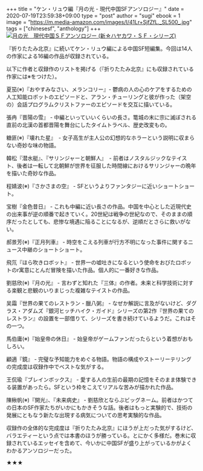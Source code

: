 +++
title = "ケン・リュウ編『月の光 - 現代中国SFアンソロジー』"
date = 2020-07-19T23:59:38+09:00
type = "post"
author = "sugi"
ebook = 1
image = ”https://m.media-amazon.com/images/I/41Lr+SjfZfL._SL500_.jpg"
tags = ["chinesesf", "anthology"]
+++
<a href="https://www.amazon.co.jp/dp/B085T3H7P8/?tag=chezsugi-22" target="_blank"><img src="https://m.media-amazon.com/images/I/41Lr+SjfZfL._SL500_.jpg" alt="月の光　現代中国ＳＦアンソロジー (新☆ハヤカワ・ＳＦ・シリーズ)" class="alignleft" /></a>

『折りたたみ北京』に続いてケン・リュウ編による中国SF短編集。今回は14人の作家による16編の作品が収録されている。

以下に作者と収録作のリストを掲げる（『折りたたみ北京』にも収録されている作家には※をつけた）。

夏笳(※)『おやすみなさい、メランコリー』- 鬱病の人の心のケアをするための人工知能ロボットのエピソードと、アラン・チューリングと彼が作った（架空の）会話プログラムクリストファーのエピソードを交互に描いている。

張冉『晋陽の雪』 - 中編といっていいくらいの長さ。篭城の末に宗に滅ぼされる直前の北漢の首都晋陽を舞台にしたタイムトラベル、歴史改変もの。

糖匪(※)『壊れた星』　- 女子高生が主人公の幻想的なホラーという説明に収まらない奇妙な味の物語。

韓松『潜水艇』、『サリンジャーと朝鮮人』　- 前者はノスタルジックなテイスト、後者は一転して北朝鮮が世界を征服した時間線におけるサリンジャーの晩年を描いた奇妙な作品。

程婧波(※)『さかさまの空』 - SFというよりファンタジーに近いショートショート。

宝樹『金色昔日』 - これも中編に近い長さの作品。中国を中心とした近現代史の出来事が逆の順番で起きていく。20世紀は戦争の世紀なので、そのままの順序だったとしても、悲惨な境遇に陥ることになるが、逆順だとさらに救いがない。

郝景芳(※)『正月列車』 - 時空をこえる列車が行方不明になった事件に関するニュース中継のショートショート。

飛氘『ほら吹きロボット』 - 世界一の嘘吐きになるという使命をおびたロボットのr寓意にとんだ冒険を描いた作品。個人的に一番好きな作品。

劉慈欣(※)『月の光』 - 言わずと知れた『三体』の作者。未来と科学技術に対する楽観と悲観のいりまじった複雑なテイストの作品。

吴霜『世界の果てのレストラン - 臘八粥』 - なぜか解説に言及がないけど、ダグラス・アダムズ『銀河ヒッチハイク・ガイド』シリーズの第2作『世界の果てのレストラン』の設置を一部借りて、シリーズを書き続けているようだ。これはその一つ。

馬伯庸(※)『始皇帝の休日』 - 始皇帝がゲームファンだったらという着想がおもしろい。

顧適『鏡』 - 完璧な予知能力をめぐる物語。物語の構成やストーリーテリングの完成度は収録作中でベストな気がする。

王侃瑜『ブレインボックス』 - 愛する人の生前の最期の記憶をそのまま体験できる装置があったら。SFという枠をこえてリアルな苦みが描かれた作品。

陳楸帆(※)『開光』、『未来病史』 - 劉慈欣とならぶビッグネーム。前者はかつての日本のSF作家たちがいかにもかきそうな話。後者はもっと実験的で、技術の発展にともなう新たな出現する病気についての思考実験的な作品。

収録作の全体的な完成度は『折りたたみ北京』にほうが上だった気がするけど、バラエティーという点では本書のほうが勝っている。とにかく多様だ。巻末に収録されているエッセイを含めて、今いかに中国SFが盛り上がっているかがよくわかるアンソロジーだった。

★★★
